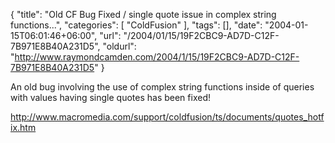 {
	"title": "Old CF Bug Fixed / single quote issue in complex string functions...",
	"categories": [
		"ColdFusion"
	],
	"tags": [],
	"date": "2004-01-15T06:01:46+06:00",
	"url": "/2004/01/15/19F2CBC9-AD7D-C12F-7B971E8B40A231D5",
	"oldurl": "http://www.raymondcamden.com/2004/1/15/19F2CBC9-AD7D-C12F-7B971E8B40A231D5"
}

An old bug involving the use of complex string functions inside of queries with values having single quotes has been fixed!

<a href="http://www.macromedia.com/support/coldfusion/ts/documents/quotes_hotfix.htm">http://www.macromedia.com/support/coldfusion/ts/documents/quotes_hotfix.htm</a>